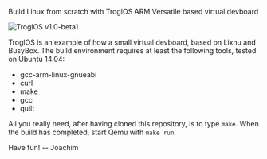Build Linux from scratch with TroglOS ARM Versatile based virtual devboard

![TroglOS v1.0-beta1](http://ftp.troglobit.com/troglos/TroglOS-v1.0-beta1.png "Booting TroglOS Virtual Devboard")

TroglOS is an example of how a small virtual devboard, based on Lixnu
and BusyBox.  The build environment requires at least the following
tools, tested on Ubuntu 14.04:

* gcc-arm-linux-gnueabi
* curl
* make
* gcc
* quilt

All you really need, after having cloned this repository, is to type
`make`.  When the build has completed, start Qemu with `make run`

Have fun!
  -- Joachim 

